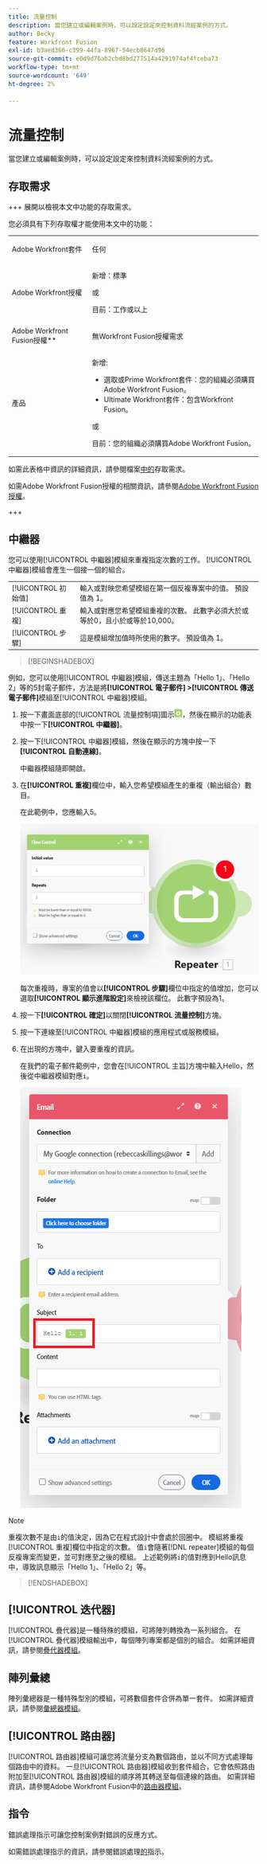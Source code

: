 ```yaml
---
title: 流量控制
description: 當您建立或編輯案例時，可以設定設定來控制資料流經案例的方式。
author: Becky
feature: Workfront Fusion
exl-id: b3aed366-c399-44fa-8967-54ecb8647d96
source-git-commit: e0d9d76ab2cbd8bd277514a4291974af4fceba73
workflow-type: tm+mt
source-wordcount: '649'
ht-degree: 2%

---
```


# 流量控制

當您建立或編輯案例時，可以設定設定來控制資料流經案例的方式。

## 存取需求

+++ 展開以檢視本文中功能的存取需求。

您必須具有下列存取權才能使用本文中的功能：

<table style="table-layout:auto">
 <col> 
 <col> 
 <tbody> 
  <tr> 
   <td role="rowheader">Adobe Workfront套件</td> 
   <td> <p>任何</p> </td> 
  </tr> 
  <tr data-mc-conditions=""> 
   <td role="rowheader">Adobe Workfront授權</td> 
   <td> <p>新增：標準</p><p>或</p><p>目前：工作或以上</p> </td> 
  </tr> 
  <tr> 
   <td role="rowheader">Adobe Workfront Fusion授權**</td> 
   <td>
   <p>無Workfront Fusion授權需求</p>
   </td> 
  </tr> 
  <tr> 
   <td role="rowheader">產品</td> 
   <td>
   <p>新增:</p> <ul><li>選取或Prime Workfront套件：您的組織必須購買Adobe Workfront Fusion。</li><li>Ultimate Workfront套件：包含Workfront Fusion。</li></ul>
   <p>或</p>
   <p>目前：您的組織必須購買Adobe Workfront Fusion。</p>
   </td> 
  </tr>
 </tbody> 
</table>

如需此表格中資訊的詳細資訊，請參閱檔案[中的](/help/workfront-fusion/references/licenses-and-roles/access-level-requirements-in-documentation.md)存取需求。

如需Adobe Workfront Fusion授權的相關資訊，請參閱[Adobe Workfront Fusion授權](/help/workfront-fusion/set-up-and-manage-workfront-fusion/licensing-operations-overview/license-automation-vs-integration.md)。

+++

## 中繼器

您可以使用[!UICONTROL 中繼器]模組來重複指定次數的工作。 [!UICONTROL 中繼器]模組會產生一個接一個的組合。


<table>
    <tr>
        <td>[!UICONTROL 初始值]</td>
        <td>輸入或對映您希望模組在第一個反複專案中的值。 預設值為 1。</td>
    </tr>
    <tr>
        <td>[!UICONTROL 重複]</td>
        <td>輸入或對應您希望模組重複的次數。 此數字必須大於或等於0，且小於或等於10,000。</td>
    </tr>
    <tr>
        <td>[!UICONTROL 步驟]</td>
        <td>這是模組增加值時所使用的數字。 預設值為 1。</td>
    </tr>
</table>

>[!BEGINSHADEBOX]

例如，您可以使用[!UICONTROL 中繼器]模組，傳送主題為「Hello 1」、「Hello 2」等的5封電子郵件，方法是將&#x200B;**[!UICONTROL 電子郵件] >[!UICONTROL 傳送電子郵件]**&#x200B;模組至[!UICONTROL 中繼器]模組。

1. 按一下畫面底部的[!UICONTROL 流量控制項]圖示![流量控制項圖示](/help/workfront-fusion/references/apps-and-modules/assets/flow-control-icon.gif)，然後在顯示的功能表中按一下&#x200B;**[!UICONTROL 中繼器]**。
1. 按一下[!UICONTROL 中繼器]模組，然後在顯示的方塊中按一下&#x200B;**[!UICONTROL 自動連線]**。

   中繼器模組隨即開啟。

1. 在&#x200B;**[!UICONTROL 重複]**&#x200B;欄位中，輸入您希望模組產生的重複（輸出組合）數目。

   在此範例中，您應輸入5。

   ![中繼器](/help/workfront-fusion/references/apps-and-modules/assets/repeater-2-350x207.png)

   每次重複時，專案的值會以&#x200B;**[!UICONTROL 步驟]**&#x200B;欄位中指定的值增加，您可以選取&#x200B;**[!UICONTROL 顯示進階設定]**&#x200B;來檢視該欄位。 此數字預設為1。

1. 按一下&#x200B;**[!UICONTROL 確定]**&#x200B;以關閉&#x200B;**[!UICONTROL 流量控制]**&#x200B;方塊。

1. 按一下連線至[!UICONTROL 中繼器]模組的應用程式或服務模組。
1. 在出現的方塊中，鍵入要重複的資訊。

   在我們的電子郵件範例中，您會在[!UICONTROL 主旨]方塊中輸入Hello，然後從中繼器模組對應`i`。

   ![中繼器](/help/workfront-fusion/references/apps-and-modules/assets/repeater-3-350x207.png)



>[!NOTE]
>
>重複次數不是由`i`的值決定，因為它在程式設計中會處於回圈中。 模組將重複[!UICONTROL 重複]欄位中指定的次數。 值`i`會隨著[!DNL repeater]模組的每個反複專案而變更，並可對應至之後的模組。 上述範例將`i`的值對應到Hello訊息中，導致訊息顯示「Hello 1」、「Hello 2」等。

>[!ENDSHADEBOX]

## [!UICONTROL 迭代器]

[!UICONTROL 疊代器]是一種特殊的模組，可將陣列轉換為一系列組合。 在[!UICONTROL 疊代器]模組輸出中，每個陣列專案都是個別的組合。 如需詳細資訊，請參閱[疊代器模組](/help/workfront-fusion/references/modules/iterator-module.md)。

## 陣列彙總

陣列彙總器是一種特殊型別的模組，可將數個套件合併為單一套件。 如需詳細資訊，請參閱[彙總器模組](/help/workfront-fusion/references/modules/aggregator-module.md)。

## [!UICONTROL 路由器]

[!UICONTROL 路由器]模組可讓您將流量分支為數個路由，並以不同方式處理每個路由中的資料。 一旦[!UICONTROL 路由器]模組收到套件組合，它會依照路由附加至[!UICONTROL 路由器]模組的順序將其轉送至每個連線的路由。 如需詳細資訊，請參閱Adobe Workfront Fusion中的[路由器模組](/help/workfront-fusion/create-scenarios/add-modules/router-module.md)。

## 指令

錯誤處理指示可讓您控制案例對錯誤的反應方式。

如需錯誤處理指示的資訊，請參閱錯誤處理[的](/help/workfront-fusion/references/errors/directives-for-error-handling.md)指示。

